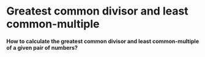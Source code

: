 # Greatest common divisor and least common-multiple

#### How to calculate the greatest common divisor and least common-multiple of a given pair of numbers?





